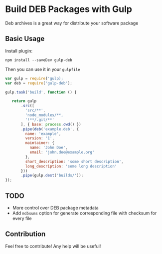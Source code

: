 Build DEB Packages with Gulp
==============================

Deb archives is a great way for distribute your software package

## Basic Usage

Install plugin:
```
npm install --saveDev gulp-deb
```

Then you can use it in your `gulpfile`

```javascript
var gulp = require('gulp);
var deb = require('gulp-deb');

gulp.task('build', function () {

   return gulp
       .src([
         'src/**',
         'node_modules/**,
         '!**/.git/**'
       ], { base: process.cwd() })
       .pipe(deb('example.deb', {
         name: 'example',
         version: '1',
         maintainer: {
           name: 'John Doe',
           email: 'john.doe@example.org'
         },
         short_description: 'some short description',
         long_description: 'some long description'
       }))
       .pipe(gulp.dest('builds/'));
});
```

## TODO

 - More control over DEB package metadata
 - Add `md5sums` option for generate corresponding file with checksum for every file

## Contribution

Feel free to contribute! Any help will be useful!
